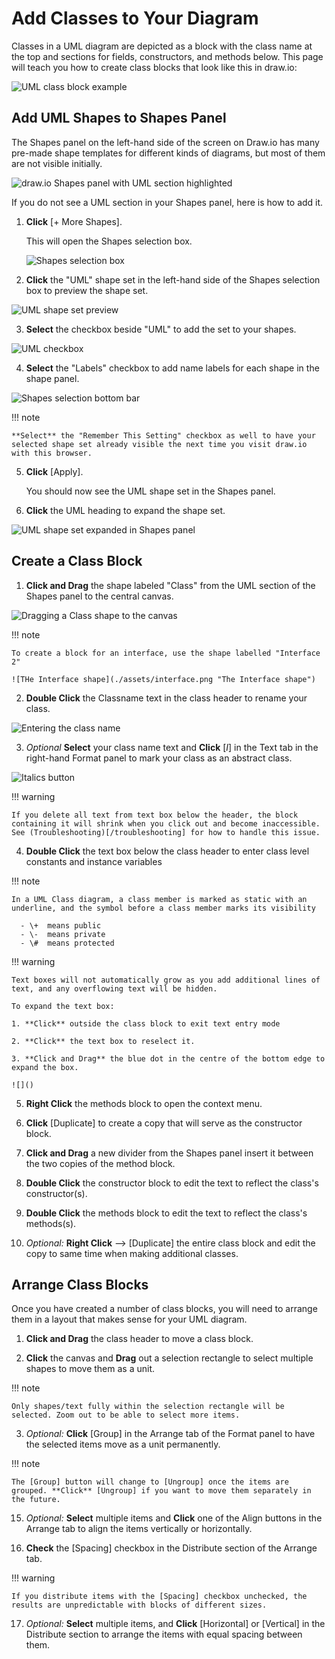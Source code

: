 # Add Classes to Your Diagram

Classes in a UML diagram are depicted as a block with the class name at the top and sections for fields, constructors, and methods below. This page will teach you how to create class blocks that look like this in draw.io:

![UML class block example](./assets/class_eg.png "Class Block")

## Add UML Shapes to Shapes Panel

The Shapes panel on the left-hand side of the screen on Draw.io has many pre-made shape templates for different kinds of diagrams, but most of them are not visible initially.

![draw.io Shapes panel with UML section highlighted](./assets/shapes_panel.png "Shapes panel with UML section")

If you do not see a UML section in your Shapes panel, here is how to add it.

1. **Click** [+ More Shapes].

   This will open the Shapes selection box.

   ![Shapes selection box](./assets/shapes_model.png "Shapes selection box")

2. **Click** the "UML" shape set in the left-hand side of the Shapes selection box to preview the shape set.

![UML shape set preview](./assets/UML_shapes.png "UML shape set preview")

3. **Select** the checkbox beside "UML" to add the set to your shapes.

![UML checkbox](./assets/UML_check.png "UML checkbox")

4. **Select** the "Labels" checkbox to add name labels for each shape in the shape panel.

![Shapes selection bottom bar](./assets/shapes_model_accept.png "Shapes selection bottom bar")

!!! note

    **Select** the "Remember This Setting" checkbox as well to have your selected shape set already visible the next time you visit draw.io with this browser.

5. **Click** [Apply].

   You should now see the UML shape set in the Shapes panel.

6. **Click** the UML heading to expand the shape set.

![UML shape set expanded in Shapes panel](./assets/UML_in_Shapes_open.png "UML shape set expanded in Shapes panel")

## Create a Class Block

1. **Click and Drag** the shape labeled "Class" from the UML section of the Shapes panel to the central canvas.

![Dragging a Class shape to the canvas](./assets/drag%20out%20class%20lrg.gif "Dragging a Class block to the canvas")

!!! note

    To create a block for an interface, use the shape labelled "Interface 2"

    ![THe Interface shape](./assets/interface.png "The Interface shape")

2. **Double Click** the Classname text in the class header to rename your class.

![Entering the class name](./assets/class%20name.gif "Entering the class name")

3. _Optional_ **Select** your class name text and **Click** [*I*] in the Text tab in the right-hand Format panel to mark your class as an abstract class.

![Italics button](./assets/italics.png "Italics button")

!!! warning

    If you delete all text from text box below the header, the block containing it will shrink when you click out and become inaccessible. See (Troubleshooting)[/troubleshooting] for how to handle this issue.

4. **Double Click** the text box below the class header to enter class level constants and instance variables

!!! note

    In a UML Class diagram, a class member is marked as static with an underline, and the symbol before a class member marks its visibility

      - \+  means public
      - \-  means private
      - \#  means protected

!!! warning

    Text boxes will not automatically grow as you add additional lines of text, and any overflowing text will be hidden. 
    
    To expand the text box:

    1. **Click** outside the class block to exit text entry mode

    2. **Click** the text box to reselect it.

    3. **Click and Drag** the blue dot in the centre of the bottom edge to expand the box.

    ![]()

5. **Right Click** the methods block to open the context menu.

6. **Click** [Duplicate] to create a copy that will serve as the constructor block.

7. **Click and Drag** a new divider from the Shapes panel insert it between the two copies of the method block.

8. **Double Click** the constructor block to edit the text to reflect the class's constructor(s).

8. **Double Click** the methods block to edit the text to reflect the class's methods(s).

9. *Optional:* **Right Click** --> [Duplicate] the entire class block and edit the copy to same time when making additional classes. 

## Arrange Class Blocks

Once you have created a number of class blocks, you will need to arrange them in a layout that makes sense for your UML diagram.

1. **Click and Drag** the class header to move a class block.

2. **Click** the canvas and **Drag** out a selection rectangle to select multiple shapes to move them as a unit.

!!! note

    Only shapes/text fully within the selection rectangle will be selected. Zoom out to be able to select more items.

3. *Optional:* **Click** [Group] in the Arrange tab of the Format panel to have the selected items move as a unit permanently.

!!! note

    The [Group] button will change to [Ungroup] once the items are grouped. **Click** [Ungroup] if you want to move them separately in the future.

15. *Optional:* **Select** multiple items and **Click** one of the Align buttons in the Arrange tab to align the items vertically or horizontally. 

16. **Check** the [Spacing] checkbox in the Distribute section of the Arrange tab.

!!! warning

    If you distribute items with the [Spacing] checkbox unchecked, the results are unpredictable with blocks of different sizes.

17. *Optional:* **Select** multiple items, and **Click** [Horizontal] or [Vertical] in the Distribute section to arrange the items with equal spacing between them. 
